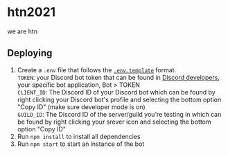 # htn2021
we are htn
## Deploying
1. Create a `.env` file that follows the [`.env.template`](./.env.template) format.  
`TOKEN`: your Discord bot token that can be found in [Discord developers](https://discord.com/developers), your specific bot application, Bot > TOKEN  
`CLIENT_ID`: The Discord ID of your Discord bot which can be found by right clicking your Discord bot's profile and selecting the bottom option "Copy ID" (make sure developer mode is on)  
`GUILD_ID`: The Discord ID of the server/guild you're testing in which can be found by right clicking your srever icon and selecting the bottom option "Copy ID"
2. Run `npm install` to install all dependencies
3. Run `npm start` to start an instance of the bot